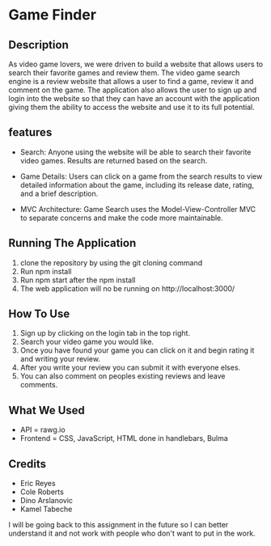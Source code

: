 # Game Finder

## Description
As video game lovers, we were driven to build a website that allows users to search their favorite games and review them. The video game search engine is a review website that allows a user to find a game, review it and comment on the game. The application also allows the user to sign up and login into the website so that they can have an account with the application giving them the ability to access the website and use it to its full potential. 

## features
- Search: Anyone using the website will be able to search their favorite video games. Results are returned based on the search.

- Game Details: Users can click on a game from the search results to view detailed information about the game, including its release date, rating, and a brief description.

- MVC Architecture: Game Search uses the Model-View-Controller MVC to separate concerns and make the code more maintainable.

## Running The Application
1. clone the repository by using the git cloning command
2. Run npm install 
3. Run npm start after the npm install
4. The web application will no be running on http://localhost:3000/


## How To Use
1. Sign up by clicking on the login tab in the top right.
2. Search your video game you would like.
3. Once you have found your game you can click on it and begin rating it and writing your review. 
4. After you write your review you can submit it with everyone elses.
5. You can also comment on peoples existing reviews and leave comments.

## What We Used
- API = rawg.io
- Frontend = CSS, JavaScript, HTML done in handlebars, Bulma

## Credits
- Eric Reyes
- Cole Roberts
- Dino Arslanovic
- Kamel Tabeche

I will be going back to this assignment in the future so I can better understand it and not work with people who don't want to put in the work.